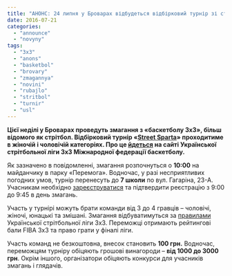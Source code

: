 ```yaml
---
title: "АНОНС: 24 липня у Броварах відбудеться відбірковий турнір зі стрітболу"
date: 2016-07-21
categories: 
  - "announce"
  - "novyny"
tags: 
  - "3x3"
  - "anons"
  - "basketbol"
  - "brovary"
  - "zmagannya"
  - "novini"
  - "rubajlo"
  - "stritbol"
  - "turnir"
  - "usl"
---
```


**Цієї неділі у Броварах проведуть змагання з «баскетболу 3х3», більш відомого як стрітбол. Відбірковий турнір «[Street Sparta](http://www.3x3planet.com/en/event/details/TMG16HTCSHKPQUKR?tabView=Teams)» проходитиме в жіночій і чоловічій категоріях. Про це [йдеться](http://streetball.in.ua/featured/1136-usl-3h3-fiba-endorsed-street-sparta-brovari-24-lipnya.html) на сайті Української стрітбольної ліги 3х3 Міжнародної федерації баскетболу.**

Як зазначено в повідомленні, змагання розпочнуться о **10:00** на майданчику в парку «Перемога». Водночас, у разі несприятливих погодних умов, турнір перенесуть до **7 школи** по вул. Гагаріна, 23-А. Учасникам необхідно [зареєструватися](http://streetball.in.ua/registration-sparta.html) та підтвердити реєстрацію з 9:00 до 9:45 в день змагань.

Участь у турнірі можуть брати команди від 3 до 4 гравців – чоловічі, жіночі, юнацькі та змішані. Змагання відбуватимуться за [правилами](http://streetball.in.ua/featured/214-pravila-usl-3h3.html) Української стрітбольної ліги 3х3. Переможці отримають рейтингові бали FIBA 3x3 та право грати у фіналі ліги.

Участь команд не безкоштовна, внесок становить **100 грн.** Водночас, переможцям турніру обіцяють грошові винагороди – **від 1000 до 3000 грн**. Окрім іншого, організатори обіцяють конкурси для учасників змагань і глядачів.

